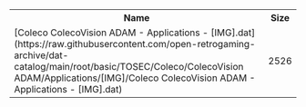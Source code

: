 <table>
<tr><th>Name</th><th>Size</th></tr>
<tr><td>
[Coleco ColecoVision ADAM - Applications - [IMG].dat](https://raw.githubusercontent.com/open-retrogaming-archive/dat-catalog/main/root/basic/TOSEC/Coleco/ColecoVision ADAM/Applications/[IMG]/Coleco ColecoVision ADAM - Applications - [IMG].dat)
</td><td>2526</td></tr>
</table>

